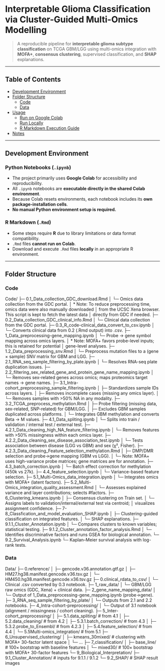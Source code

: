 # Interpretable Glioma Classification via Cluster-Guided Multi-Omics Modelling

> A reproducible pipeline for **interpretable glioma subtype classification** on TCGA GBM/LGG using multi-omics integration with **MOFA+**, **consensus clustering**, supervised classification, and **SHAP** explanations.

---

## Table of Contents
- [Development Environment](#development-environment)
- [Folder Structure](#folder-structure)
  - [Code](#code)
  - [Data](#data)
- [Usage](#usage)
  - [Run on Google Colab](#run-on-google-colab)
  - [Run Locally](#run-locally)
  - [R Markdown Execution Guide](#r-markdown-execution-guide)
- [Notes](#notes)

---

## Development Environment

### Python Notebooks (`.ipynb`)
- The project primarily uses **Google Colab** for accessibility and reproducibility.
- All `.ipynb` notebooks are **executable directly in the shared Colab environment**.
- Because Colab resets environments, each notebook includes its **own package-installation cells**.
- **No manual Python environment setup is required.**

### R Markdown (`.Rmd`)
- Some steps require **R** due to library limitations or data format compatibility.
- `.Rmd` files **cannot run on Colab**.
- Download and execute `.Rmd` files **locally** in an appropriate R environment.

---

## Folder Structure

### Code
Code/
├─ 0.1_Data_collection_GDC_download.Rmd
│  └─ Omics data collection from the GDC portal.
│     * Note: To reduce preprocessing time, omics data were also manually downloaded
│       from the UCSC Xena browser. This script is kept to fetch the latest data
│       directly from GDC if needed.
├─ 0.2_Data_collection_GDC_clinical_info.Rmd
│  └─ Clinical data collection from the GDC portal.
├─ 0.3_R_code-clinical_data_convert_to_csv.ipynb
│  └─ Converts clinical data from 0.2 (.Rmd output) into .csv.
├─ 1_Data_preprocessing-gene_mapping.ipynb
│  └─ Probe → gene symbol mapping across omics layers.
│     * Note: MOFA+ favors probe-level inputs; this is retained for potential
│       gene-level analyses.
├─ 1.2_Data_preprocessing_snv.Rmd
│  └─ Preprocess mutation files to a (gene × sample) SNV matrix for GBM and LGG.
├─ 2.1_RNA_seq_sample_filtering_by_plate.ipynb
│  └─ Resolves RNA-seq plate duplication issues.
├─ 2.2_filtering_sex_related_gene_and_protein_gene_name_mapping.ipynb
│  └─ Removes sex-related genes across omics; maps proteomics target names → gene names.
├─ 3.1_Intra-cohort_preprocessing_sample_filtering.ipynb
│  ├─ Standardizes sample IDs across layers.
│  ├─ Removes incomplete cases (missing any omics layer).
│  └─ Removes samples with >50% NA in any modality.
├─ 3.2_TCGA_preprocess_methylation.Rmd
│  ├─ Probe filtering (missing data, sex-related, SNP-related) for GBM/LGG.
│  ├─ Excludes GBM samples duplicated across platforms.
│  └─ Integrates GBM methylation and converts Beta → M values.
├─ 4.1_Data_spliting.ipynb
│  └─ Splits into train / validation / internal test / external test.
├─ 4.2.1_Data_cleaning_high_NA_feature_filtering.ipynb
│  └─ Removes features with >50% missingness within each omics layer.
├─ 4.2.2_Data_cleaning_sex_disease_association_test.ipynb
│  └─ Tests association between disease (LGG vs GBM) and sex (χ², Fisher).
├─ 4.2.3_Data_cleaning_Feature_selection_methylation.Rmd
│  ├─ DMP/DMR selection and probe→gene mapping (GBM vs LGG).
│  └─ Note: MOFA+ uses high-variance probe matrices; gene matrices are for annotation.
├─ 4.3_batch_correction.ipynb
│  └─ Batch effect correction for methylation (450k vs 27k).
├─ 4.4_feature_selection.ipynb
│  └─ Variance-based feature selection.
├─ 5.1_Multi-Omics_data_integration.ipynb
│  └─ Integrates omics with MOFA+ (latent factors).
├─ 5.2_Multi-Omics_integration_quality_assessment.Rmd
│  └─ Assesses explained variance and layer contributions; selects #factors.
├─ 6_Clustering_kmeans.ipynb
│  ├─ Consensus clustering on Train set.
│  └─ Assigns labels to validation/internal/external test via centroid;
│     visualizes assignment confidence.
├─ 7-8_Classfication_and_model_evaluation_SHAP.ipynb
│  ├─ Clustering-guided classification on integrated features.
│  └─ SHAP explanations.
├─ 9.1.1_Cluster_Annotation.ipynb
│  └─ Compares clusters to known variables; statistical testing.
├─ 9.1.2_Cluster_annotation_factor_analysis.Rmd
│  └─ Identifies discriminative factors and runs GSEA for biological annotation.
└─ 9.2_Survival_Analysis.ipynb
   └─ Kaplan–Meier survival analysis with log-rank tests.


### Data
Data/
├─ 0.reference/
│  ├─ gencode.v36.annotation.gtf.gz
│  ├─ HM27.hg38.manifest.gencode.v36.tsv.gz
│  └─ HM450.hg38.manifest.gencode.v36.tsv.gz
├─ 0.clinical_rdata_to_csv/
│  └─ Clinical .csv converted by 0.3 notebook.
├─ 1_raw_data/
│  └─ GBM/LGG raw omics (GDC, Xena) + clinical data.
├─ 2_gene_name_mapping_data/
│  └─ Output of 1_Data_preprocessing-gene_mapping.ipynb (probe→gene).
├─ 3_RNA_seq_sample_filtering_by_plate/
│  └─ Outputs from 2.1 and 2.2 notebooks.
├─ 4_Intra-cohort-preprocessing/
│  └─ Output of 3.1 notebook (alignment / missingness / cohort cleaning).
├─ 5_Inter-cohort_preprocessing/
│  ├─ 5.1.data_spliting/               # from 4.1
│  ├─ 5.2.data_cleaning/               # from 4.2
│  ├─ 5.3.1.batch_correction/          # from 4.3
│  ├─ 5.3.2.probe_to_Ensembl/          # from 4.2.3
│  ├─ 5.4.feature_selection/           # from 4.4
│  └─ 5.5Multi-omics_integration/      # from 5.1
├─ 6_Unsupervised_clustering/
│  ├─ kmeans_30mixed/   # clustering with MOFA+ 30-factor latent space
│  └─ …
├─ 7_classification/
│  ├─ base_line/        # 100× bootstrap with baseline features
│  └─ mixed30/          # 100× bootstrap with MOFA+ 30-factor features
└─ 9_Biological_Interpretation/
   ├─ 9.1_Cluster_Annotation/  # inputs for 9.1.1 / 9.1.2
   └─ 9.2_SHAP/                # SHAP result images
